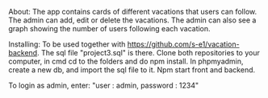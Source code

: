About: 
The app contains cards of different vacations that users can follow.
The admin can add, edit or delete the vacations. 
The admin can also see a graph showing the number of users following each vacation. 

Installing:
To be used together with https://github.com/s-e1/vacation-backend.
The sql file "project3.sql" is there.
Clone both repositories to your computer, in cmd cd to the folders and do npm install.
In phpmyadmin, create a new db, and import the sql file to it.
Npm start front and backend.

To login as admin, enter: "user : admin, password : 1234"
